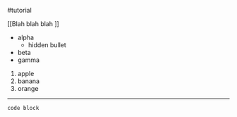 #tutorial

[[Blah blah blah ]]

- alpha
	- hidden bullet
- beta
- gamma

1. apple
2. banana
3. orange

___

`code block`
